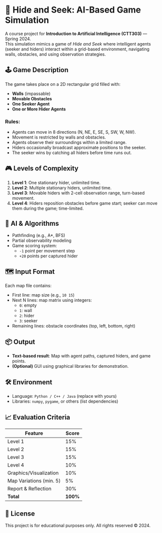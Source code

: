 # 🤖 Hide and Seek: AI-Based Game Simulation

A course project for **Introduction to Artificial Intelligence (CTT303)** — Spring 2024.  
This simulation mimics a game of *Hide and Seek* where intelligent agents (seeker and hiders) interact within a grid-based environment, navigating walls, obstacles, and using observation strategies.

## 🕹️ Game Description

The game takes place on a 2D rectangular grid filled with:

- **Walls** (impassable)
- **Movable Obstacles**
- **One Seeker Agent**
- **One or More Hider Agents**

### Rules:
- Agents can move in 8 directions (N, NE, E, SE, S, SW, W, NW).
- Movement is restricted by walls and obstacles.
- Agents observe their surroundings within a limited range.
- Hiders occasionally broadcast approximate positions to the seeker.
- The seeker wins by catching all hiders before time runs out.

## 🎮 Levels of Complexity

1. **Level 1**: One stationary hider, unlimited time.
2. **Level 2**: Multiple stationary hiders, unlimited time.
3. **Level 3**: Movable hiders with 2-cell observation range, turn-based movement.
4. **Level 4**: Hiders reposition obstacles before game start; seeker can move them during the game; time-limited.

## 🧠 AI & Algorithms

- Pathfinding (e.g., A*, BFS)
- Partial observability modeling
- Game scoring system:
  - `-1` point per movement step
  - `+20` points per captured hider


## 🗺️ Input Format

Each map file contains:
- First line: map size (e.g., `10 15`)
- Next N lines: map matrix using integers:
  - `0`: empty
  - `1`: wall
  - `2`: hider
  - `3`: seeker
- Remaining lines: obstacle coordinates (top, left, bottom, right)

## 📦 Output

- **Text-based result**: Map with agent paths, captured hiders, and game points.
- **(Optional)** GUI using graphical libraries for demonstration.

## 🛠️ Environment

- Language: `Python / C++ / Java` (replace with yours)
- Libraries: `numpy`, `pygame`, or others (list dependencies)

## 📈 Evaluation Criteria

| Feature | Score |
|--------|-------|
| Level 1 | 15% |
| Level 2 | 15% |
| Level 3 | 15% |
| Level 4 | 10% |
| Graphics/Visualization | 10% |
| Map Variations (min. 5) | 5% |
| Report & Reflection | 30% |
| **Total** | **100%** |

## 📜 License

This project is for educational purposes only. All rights reserved © 2024.

